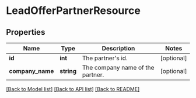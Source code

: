 # LeadOfferPartnerResource

## Properties
Name | Type | Description | Notes
------------ | ------------- | ------------- | -------------
**id** | **int** | The partner&#39;s id. | [optional] 
**company_name** | **string** | The company name of the partner. | [optional] 

[[Back to Model list]](../README.md#documentation-for-models) [[Back to API list]](../README.md#documentation-for-api-endpoints) [[Back to README]](../README.md)


